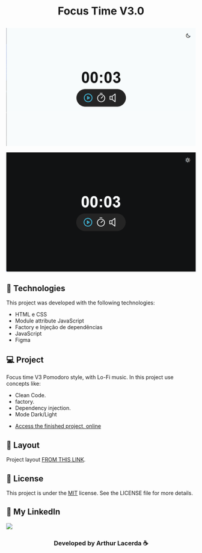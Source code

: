 <h1 align="center">

Focus Time V3.0

</h1>

<p align="center">
  <img alt="project DevLinks" src="./.github/preview02.png">
</p>
<p align="center">
    <img alt="new project Focus Time" src="./.github/preview01.png">
</p>

## 🚀 Technologies

This project was developed with the following technologies:

- HTML e CSS
- Module attribute JavaScript
- Factory e Injeção de dependências
- JavaScript
- Figma

## 💻 Project

Focus time V3 Pomodoro style, with Lo-Fi music.
In this project use concepts like:

- Clean Code.
- factory.
- Dependency injection.
- Mode Dark/Light

* [Access the finished project, online](https://arks-lacerda.github.io/31-focusTimerV3/)

## 🔖 Layout

Project layout [FROM THIS LINK](<https://www.figma.com/file/tVJ2o3TykpnXEldvEpXF7W/Focus-Timer-V2-%E2%80%A2-Projeto-Explorer-(Community)?node-id=1403%3A22&mode=dev>).

## 📝 License

This project is under the [MIT]() license. See the LICENSE file for more details.

</div>
<div id="MyLinkedIn">

## 🔎 My LinkedIn

<a href="https://www.linkedin.com/in/arks-lacerda/"><img src="https://img.shields.io/badge/LinkedIn-0077B5?style=for-the-badge&logo=linkedin&logoColor=white"/></a>

<h3 align="center">Developed by Arthur Lacerda ☕</h3>
</div>
